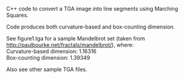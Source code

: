 C++ code to convert a TGA image into line segments using Marching Squares.

Code produces both curvature-based and box-counting dimension.

See figure1.tga for a sample Mandelbrot set (taken from http://paulbourke.net/fractals/mandelbrot/), where:
<br>
Curvature-based dimension: 1.16316
<br>
Box-counting dimension:    1.39349

Also see other sample TGA files.
